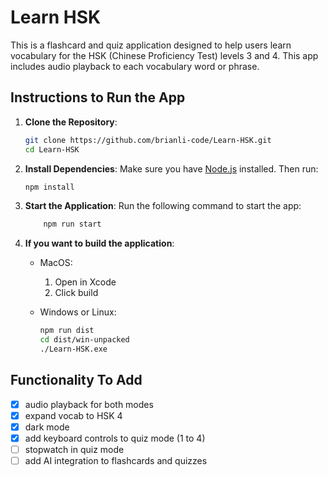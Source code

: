 # Learn HSK

This is a flashcard and quiz application designed to help users learn vocabulary for the HSK (Chinese Proficiency Test) levels 3 and 4. This app includes audio playback to each vocabulary word or phrase.

## Instructions to Run the App

1. **Clone the Repository**: 
    ```bash
    git clone https://github.com/brianli-code/Learn-HSK.git
    cd Learn-HSK
    ```

2. **Install Dependencies**: 
    Make sure you have [Node.js](https://nodejs.org/en) installed. Then run:
    ```bash
    npm install
    ```

3. **Start the Application**: 
    Run the following command to start the app:
    ```bash
        npm run start
   ```

4. **If you want to build the application**:
   - MacOS:
        1. Open in Xcode
        2. Click build

   - Windows or Linux:
       ```bash
       npm run dist
       cd dist/win-unpacked
       ./Learn-HSK.exe
       ```

## Functionality To Add
- [x] audio playback for both modes
- [x] expand vocab to HSK 4
- [x] dark mode
- [x] add keyboard controls to quiz mode (1 to 4)
- [ ] stopwatch in quiz mode
- [ ] add AI integration to flashcards and quizzes